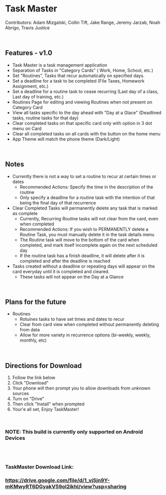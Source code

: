 # Task Master

Contributors: Adam Mizgalski, Collin Tift, Jake Range, Jeremy Jarzab, Noah Abrigo, Travis Justice

<br/>

## Features - v1.0
- Task Master is a task management application
- Separation of Tasks in "Category Cards" ( Work, Home, School, etc.)
- Set "Routines", Tasks that recur automatically on specified days.
- Set a deadline for a task to be completed (File Taxes, Homework Assignment, etc.)
- Set a deadline for a routine task to cease recurring (Last day of a class, Last day of training, etc.)
- Routines Page for editing and viewing Routines when not present on Category Card
- View all tasks specific to the day ahead with "Day at a Glace" (Deadlined tasks, routine tasks for that day)
- Clear completed tasks on that specific card only with option in 3 dot menu on Card
- Clear all completed tasks on all cards with the button on the home menu
- App Theme will match the phone theme (Dark/Light)

<br/>

## Notes
- Currently there is not a way to set a routine to recur at certain times or dates
    - Recommended Actions: Specify the time in the description of the routine
    - Only specify a deadline for a routine task with the intention of that being the final day of that recurrence
- Clear Completed Tasks will permanently delete any task that is marked as complete
    - Currently, Recurring Routine tasks will not clear from the card, even when completed
    - Recommended Actions: If you wish to PERMANENTLY delete a Routine Task, you must manually delete it in the task details menu
    - The Routine task will move to the bottom of the card when completed, and mark itself incomplete again on the next scheduled day
    - If the routine task has a finish deadline, it will delete after it is completed and after the deadline is reached
- Tasks created without a deadline or repeating days will appear on the card everyday until it is completed and cleared.
    - These tasks will not appear on the Day at a Glance

<br/>

## Plans for the future

- Routines
    - Rotuines tasks to have set times and dates to recur
    - Clear from card view when completed without permanently deleting from data
    - Allow for more variety in recurrence options (bi-weekly, weekly, monthly, etc)


<br/>

## Directions for Download

1) Follow the link below
2) Click "Download"
3) Your phone will then prompt you to allow downloads from unknown sources
4) Turn on "Drive"
5) Then click "Install" when prompted
6) Your'e all set, Enjoy TaskMaster!

<br/>

### NOTE: This build is currently only supported on Android Devices  
  
<br/><br/>

### TaskMaster Download Link:
### https://drive.google.com/file/d/1_vjSjn9Y-mKMwyRT6DGyakV59oI2ikhl/view?usp=sharing
